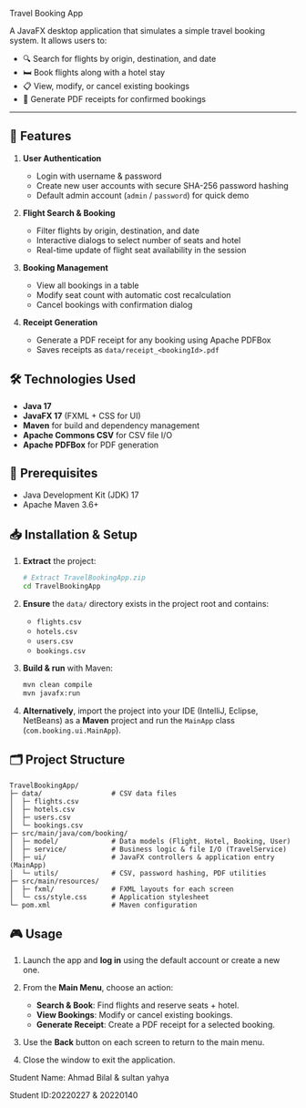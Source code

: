 Travel Booking App

A JavaFX desktop application that simulates a simple travel booking system. It allows users to:

* 🔍 Search for flights by origin, destination, and date
* 🛏️ Book flights along with a hotel stay
* 📋 View, modify, or cancel existing bookings
* 📄 Generate PDF receipts for confirmed bookings

---

## 🌟 Features

1. **User Authentication**

   * Login with username & password
   * Create new user accounts with secure SHA-256 password hashing
   * Default admin account (`admin` / `password`) for quick demo

2. **Flight Search & Booking**

   * Filter flights by origin, destination, and date
   * Interactive dialogs to select number of seats and hotel
   * Real-time update of flight seat availability in the session

3. **Booking Management**

   * View all bookings in a table
   * Modify seat count with automatic cost recalculation
   * Cancel bookings with confirmation dialog

4. **Receipt Generation**

   * Generate a PDF receipt for any booking using Apache PDFBox
   * Saves receipts as `data/receipt_<bookingId>.pdf`

## 🛠️ Technologies Used

* **Java 17**
* **JavaFX 17** (FXML + CSS for UI)
* **Maven** for build and dependency management
* **Apache Commons CSV** for CSV file I/O
* **Apache PDFBox** for PDF generation

## 🚀 Prerequisites

* Java Development Kit (JDK) 17
* Apache Maven 3.6+

## 📥 Installation & Setup

1. **Extract** the project:

   ```bash
   # Extract TravelBookingApp.zip
   cd TravelBookingApp
   ```

2. **Ensure** the `data/` directory exists in the project root and contains:

   * `flights.csv`
   * `hotels.csv`
   * `users.csv`
   * `bookings.csv`

3. **Build & run** with Maven:

   ```bash
   mvn clean compile
   mvn javafx:run
   ```

4. **Alternatively**, import the project into your IDE (IntelliJ, Eclipse, NetBeans) as a **Maven** project and run the `MainApp` class (`com.booking.ui.MainApp`).

## 🗂️ Project Structure

```
TravelBookingApp/
├─ data/                 # CSV data files
│  ├─ flights.csv
│  ├─ hotels.csv
│  ├─ users.csv
│  └─ bookings.csv
├─ src/main/java/com/booking/
│  ├─ model/             # Data models (Flight, Hotel, Booking, User)
│  ├─ service/           # Business logic & file I/O (TravelService)
│  ├─ ui/                # JavaFX controllers & application entry (MainApp)
│  └─ utils/             # CSV, password hashing, PDF utilities
├─ src/main/resources/
│  ├─ fxml/              # FXML layouts for each screen
│  └─ css/style.css      # Application stylesheet
└─ pom.xml               # Maven configuration
```

## 🎮 Usage

1. Launch the app and **log in** using the default account or create a new one.
2. From the **Main Menu**, choose an action:

   * **Search & Book**: Find flights and reserve seats + hotel.
   * **View Bookings**: Modify or cancel existing bookings.
   * **Generate Receipt**: Create a PDF receipt for a selected booking.
3. Use the **Back** button on each screen to return to the main menu.
4. Close the window to exit the application.

Student Name: Ahmad Bilal & sultan yahya

Student ID:20220227 & 20220140
